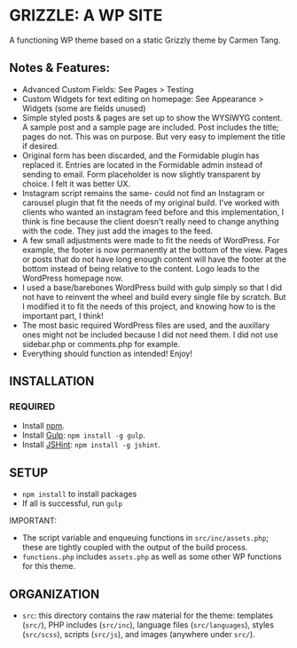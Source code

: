 # GRIZZLE: A WP SITE

A functioning WP theme based on a static Grizzly theme by Carmen Tang. 

## Notes & Features:

* Advanced Custom Fields: See Pages > Testing
* Custom Widgets for text editing on homepage: See Appearance > Widgets (some are fields unused)
* Simple styled posts & pages are set up to show the WYSIWYG content. A sample post and a sample page are included. Post includes the title; pages do not. This was on purpose. But very easy to implement the title if desired.
* Original form has been discarded, and the Formidable plugin has replaced it. Entries are located in the Formidable admin instead of sending to email. Form placeholder is now slightly transparent by choice. I felt it was better UX. 
* Instagram script remains the same- could not find an Instagram or carousel plugin that fit the needs of my original build. I've worked with clients who wanted an instagram feed before and this implementation, I think is fine because the client doesn't really need to change anything with the code. They just add the images to the feed. 
* A few small adjustments were made to fit the needs of WordPress. For example, the footer is now permanently at the bottom of the view. Pages or posts that do not have long enough content will have the footer at the bottom instead of being relative to the content. Logo leads to the WordPress homepage now. 
* I used a base/barebones WordPress build with gulp simply so that I did not have to reinvent the wheel and build every single file by scratch. But I modified it to fit the needs of this project, and knowing how to is the important part, I think! 
* The most basic required WordPress files are used, and the auxillary ones might not be included because I did not need them. I did not use sidebar.php or comments.php for example. 
* Everything should function as intended! Enjoy! 

## INSTALLATION

### REQUIRED

* Install [npm](http://blog.npmjs.org/post/85484771375/how-to-install-npm).
* Install [Gulp](http://gulpjs.com/): `npm install -g gulp`.
* Install [JSHint](http://jshint.com/): `npm install -g jshint`.


## SETUP

* `npm install` to install packages
* If all is successful, run `gulp`

IMPORTANT:

* The script variable and enqueuing functions in `src/inc/assets.php`; these are tightly coupled with the output of the build process.
* `functions.php` includes `assets.php` as well as some other WP functions for this theme.


## ORGANIZATION

* `src`: this directory contains the raw material for the theme: templates (`src/`), PHP includes (`src/inc`), language files (`src/languages`), styles (`src/scss`), scripts (`src/js`), and images (anywhere under `src/`).


